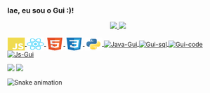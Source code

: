 ### Iae, eu sou o Gui :)!

<div align="center">
  <a href="https://github.com/Guilhermealves7">
  <img height="180em" src="https://github-readme-stats.vercel.app/api?username=Guilhermealves7&show_icons=true&theme=dracula&include_all_commits=true&count_private=true"/>
  <img height="180em" src="https://github-readme-stats.vercel.app/api/top-langs/?username=Guilhermealves7&layout=compact&langs_count=7&theme=dracula"/>
</div>
<div style="display: inline_block"><br>
  <img align="center" alt="Gui-Js" height="30" width="40" src="https://raw.githubusercontent.com/devicons/devicon/master/icons/javascript/javascript-plain.svg">
  
  <img align="center" alt="Gui-React" height="30" width="40" src="https://raw.githubusercontent.com/devicons/devicon/master/icons/react/react-original.svg">
  <img align="center" alt="Gui-HTML" height="30" width="40" src="https://raw.githubusercontent.com/devicons/devicon/master/icons/html5/html5-original.svg">
  <img align="center" alt="Gui-CSS" height="30" width="40" src="https://raw.githubusercontent.com/devicons/devicon/master/icons/css3/css3-original.svg">
  <img align="center" alt="Gui-Python" height="30" width="40" src="https://raw.githubusercontent.com/devicons/devicon/master/icons/python/python-original.svg">
  <img  align="center" alt="Java-Gui" height="30" width="40"src="https://cdn.jsdelivr.net/gh/devicons/devicon/icons/java/java-original.svg" />
  <img align="center" alt="Gui-sql" height="30" width="40" src="https://cdn.jsdelivr.net/gh/devicons/devicon/icons/mysql/mysql-original.svg" />
  <img  align="center" alt="Gui-code" height="30" width="40" src="https://cdn.jsdelivr.net/gh/devicons/devicon/icons/vscode/vscode-original.svg" />
  <img aling="center" alt="Js-Gui" heigth = "30" width= "40" src= "https://cdn.jsdelivr.net/gh/devicons/devicon/icons/javascript/javascript-original.svg" />
  
        
          
</div>
  
  
  <div> 
  
  <a href="https://www.instagram.com/henriquealves.07/" ><img src="https://img.shields.io/badge/-Instagram-%23E4405F?style=for-the-badge&logo=instagram&logoColor=white" target="_blank"></a>
    <a href="https://www.linkedin.com/in/guilherme-henrique-013b7b250" target="_blank"><img src="https://img.shields.io/badge/-LinkedIn-%230077B5?style=for-the-badge&logo=linkedin&logoColor=white" target="_blank"></a> 
 
 ![Snake animation](https://github.com/Guilhermealves7/Guilhermealves7/blob/output/github-contribution-grid-snake.svg)

   
 
  
 
</div>

